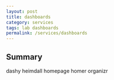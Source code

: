 ```yaml
---
layout: post
title: dashboards
category: services
tags: lab dashboards
permalink: /services/dashboards
---
```


## Summary

dashy
heimdall
homepage
homer
organizr

